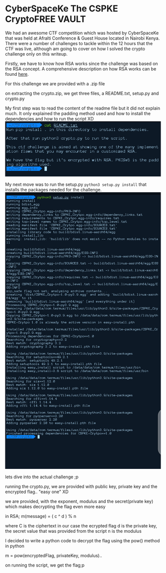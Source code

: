 # CyberSpaceKe The CSPKE CryptoFREE VAULT

We had an awesome CTF competition which was hosted by CyberSpaceKe that  was held at Afralti Conference & Guest House located in Nairobi Kenya. There were a number of challenges to tackle within the 12 hours that the CTF was live, although am going to cover on how I solved the crypto challenge only on this writeup.

Firstly, we have to know how RSA works since the challenge was based on the RSA concept. A comprehensive description on how RSA works can be found <a href="https://en.wikipedia.org/wiki/RSA_(cryptosystem)">here</a>.


For this challenge we are provided with a .zip file

on extracting the crypto.zip, we get three files, a README.txt, setup.py and crypto.py

My first step was to read the content of the readme file but it did not explain much. It only explained the padding method used and how to install the dependencies and how to run the script XD
<img src="README.png">

My next move was to run the setup.py `python3 setup.py install` that installs the packages needed for the challenge.
<img src="Setup.png">

lets dive into the actual challenge ;p

running the crypto.py, we are provided with public key, private key and the encrypted flag.. "easy one" XD

we are provided, with the exponent, modulus and the secret(private key) which makes decrypting the flag even more easy

in RSA; m(message) = ( c ^ d ) % n

where C is the ciphertext in our case the ecrypted flag
d is the private key, the secret value that was provided from the script
n is the modulus

I decided to write a python code to decrypt the flag using the pow() method in python

m = pow(encryptedFlag, privateKey, modulus)..

on running the script, we get the flag;p
